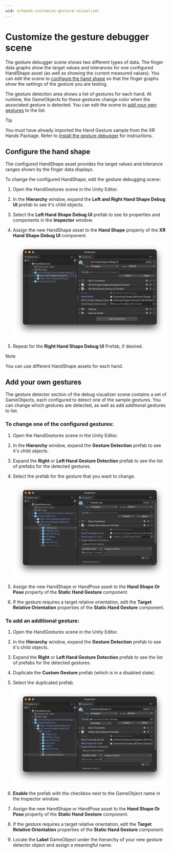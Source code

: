 ```yaml
---
uid: xrhands-customize-gesture-visualizer
---
```


# Customize the gesture debugger scene

The gesture debugger scene shows two different types of data. The finger data graphs show the target values and tolerances for one configured HandShape asset (as well as showing the current measured values). You can edit the scene to [configure the hand shape](#set-hand-shape) so that the finger graphs show the settings of the gesture you are testing.

The gesture detection area shows a list of gestures for each hand. At runtime, the GameObjects for these gestures change color when the associated gesture is detected. You can edit the scene to [add your own gestures](#gestures) to the list. 

> [!TIP]
> You must have already imported the Hand Gesture sample from the XR Hands Package. Refer to [Install the gesture debugger](xref:xrhands-install-gesture-visualizer) for instructions.

<a id="set-hand-shape"></a>
## Configure the hand shape

The configured HandShape asset provides the target values and tolerance ranges shown by the finger data displays.

To change the configured HandShape, edit the gesture debugging scene:

1. Open the HandGestures scene in the Unity Editor.
2. In the **Hierarchy** window, expand the **Left and Right Hand Shape Debug UI** prefab to see it's child objects.
3. Select the **Left Hand Shape Debug UI** prefab to see its properties and components in the **Inspector** window.
4. Assign the new HandShape asset to the **Hand Shape** property of the **XR Hand Shape Debug UI** component. 

   ![Hand Shape Debug UI component](../images/gestures/hand-shape-debug-component.png)
   
5. Repeat for the **Right Hand Shape Debug UI** Prefab, if desired.

> [!NOTE]
> You can use different HandShape assets for each hand.

<a id="gestures"></a>
## Add your own gestures

The gesture detector section of the debug visualizer scene contains a set of GameObjects, each configured to detect one of the sample gestures. You can change which gestures are detected, as well as add additional gestures to list.

### To change one of the configured gestures:

1. Open the HandGestures scene in the Unity Editor.
2. In the **Hierarchy** window, expand the **Gesture Detection** prefab to see it's child objects.
3. Expand the **Right** or **Left Hand Gesture Detection** prefab to see the list of prefabs for the detected gestures.
4. Select the prefab for the gesture that you want to change.

   ![Thumbs Up gesture prefab](../images/gestures/change-gesture-list.png)

5. Assign the new HandShape or HandPose asset to the **Hand Shape Or Pose** property of the **Static Hand Gesture** component.
6. If the gesture requires a target relative orientation, edit the **Target Relative Orientation** properties of the **Static Hand Gesture** component.
                                                                                                    
### To add an additional gesture:

1. Open the HandGestures scene in the Unity Editor.
2. In the **Hierarchy** window, expand the **Gesture Detection** prefab to see it's child objects.
3. Expand the **Right** or **Left Hand Gesture Detection** prefab to see the list of prefabs for the detected gestures.
4. Duplicate the **Custom Gesture** prefab (which is in a disabled state).
5. Select the duplicated prefab.

   ![Hand Gesture Detection GameObjects](../images/gestures/custom-gesture-list.png)
   
6. **Enable** the prefab with the checkbox next to the GameObject name in the Inspector window.
7. Assign the new HandShape or HandPose asset to the **Hand Shape Or Pose** property of the **Static Hand Gesture** component.
8. If the gesture requires a target relative orientation, edit the **Target Relative Orientation** properties of the **Static Hand Gesture** component.
9. Locate the **Label** GameObject under the hierarchy of your new gesture detecter object and assign a meaningful name.
                                                                                                                                                                                                                                                                                                                                                                                                                                                                                                                           